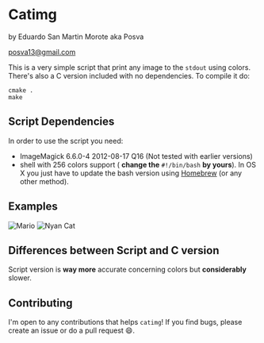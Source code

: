 Catimg
==================
by Eduardo San Martin Morote aka Posva

posva13@gmail.com

This is a very simple script that print any image to the `stdout` using colors.
There's also a C version included with no dependencies. To compile it do:

```
cmake .
make
```

Script Dependencies
-------------------
In order to use the script you need:

* ImageMagick 6.6.0-4 2012-08-17 Q16 (Not tested with earlier versions)
* shell with 256 colors support ( __change the__ `#!/bin/bash` __by yours__). In OS X you just have to update the bash version using [Homebrew](http://brew.sh/) (or any other method).

Examples
--------

![Mario](http://i.imgur.com/Nt38dja.png)
![Nyan Cat](http://i.imgur.com/sgy81sI.png)

Differences between Script and C version
----------------------------------------

Script version is **way more** accurate concerning colors but **considerably** slower.

Contributing
------------

I'm open to any contributions that helps `catimg`!
If you find bugs, please create an issue or do a pull request :smile:.


